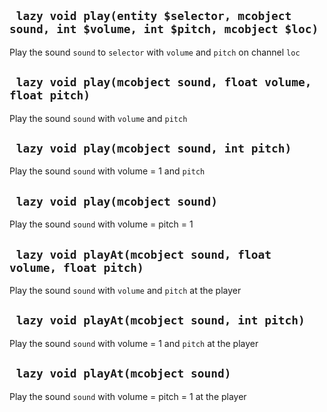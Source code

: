 ## ` lazy void play(entity $selector, mcobject sound, int $volume, int $pitch, mcobject $loc)`
Play the sound `sound` to `selector` with `volume` and `pitch` on channel `loc`

## ` lazy void play(mcobject sound, float volume, float pitch)`
Play the sound `sound` with `volume` and `pitch`

## ` lazy void play(mcobject sound, int pitch)`
Play the sound `sound` with volume = 1 and `pitch`

## ` lazy void play(mcobject sound)`
Play the sound `sound` with volume = pitch = 1

## ` lazy void playAt(mcobject sound, float volume, float pitch)`
Play the sound `sound` with `volume` and `pitch` at the player

## ` lazy void playAt(mcobject sound, int pitch)`
Play the sound `sound` with volume = 1 and `pitch` at the player

## ` lazy void playAt(mcobject sound)`
Play the sound `sound` with volume = pitch = 1 at the player


